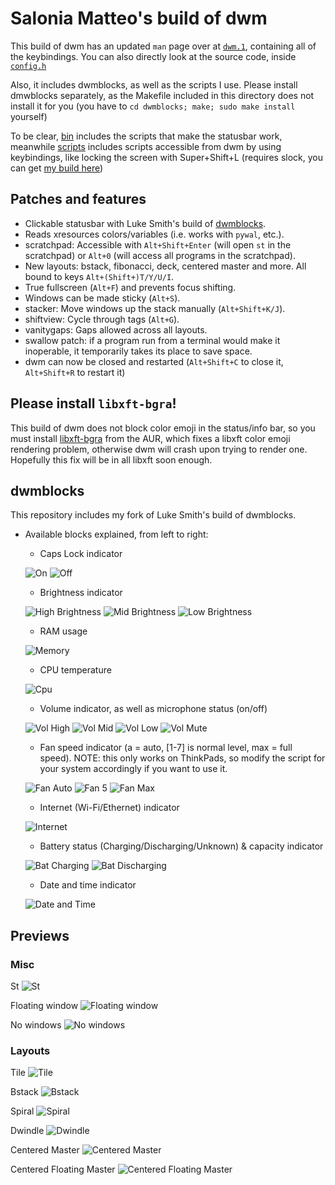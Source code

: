 # Salonia Matteo's build of dwm

This build of dwm has an updated `man` page over at [`dwm.1`](https://github.com/GoDzM4TT3O/dwm/blob/master/dwm.1), containing all of the keybindings. You can also directly look at the source code, inside [`config.h`](https://github.com/GoDzM4TT3O/dwm/blob/master/config.h)

Also, it includes dwmblocks, as well as the scripts I use. Please install dmwblocks separately, as the Makefile included in this directory does not install it for you (you have to `cd dwmblocks; make; sudo make install` yourself)

To be clear, [bin](https://github.com/GoDzM4TT3O/dwm/tree/master/dwmblocks/bin) includes the scripts that make the statusbar work, meanwhile [scripts](https://github.com/GoDzM4TT3O/dwm/tree/master/scripts) includes scripts accessible from dwm by using keybindings, like locking the screen with Super+Shift+L (requires slock, you can get [my build here](https://github.com/GoDzM4TT3O/dotfiles/tree/master/slock))

## Patches and features

- Clickable statusbar with Luke Smith's build of [dwmblocks](https://github.com/lukesmithxyz/dwmblocks).
- Reads xresources colors/variables (i.e. works with `pywal`, etc.).
- scratchpad: Accessible with `Alt+Shift+Enter` (will open `st` in the scratchpad) or `Alt+0` (will access all programs in the scratchpad).
- New layouts: bstack, fibonacci, deck, centered master and more. All bound to keys `Alt+(Shift+)T/Y/U/I`.
- True fullscreen (`Alt+F`) and prevents focus shifting.
- Windows can be made sticky (`Alt+S`).
- stacker: Move windows up the stack manually (`Alt+Shift+K/J`).
- shiftview: Cycle through tags (`Alt+G`).
- vanitygaps: Gaps allowed across all layouts.
- swallow patch: if a program run from a terminal would make it inoperable, it temporarily takes its place to save space.
- dwm can now be closed and restarted (`Alt+Shift+C` to close it, `Alt+Shift+R` to restart it)

## Please install `libxft-bgra`!

This build of dwm does not block color emoji in the status/info bar, so you must install [libxft-bgra](https://aur.archlinux.org/packages/libxft-bgra/) from the AUR, which fixes a libxft color emoji rendering problem, otherwise dwm will crash upon trying to render one. Hopefully this fix will be in all libxft soon enough.

## dwmblocks

This repository includes my fork of Luke Smith's build of dwmblocks.

+ Available blocks explained, from left to right:
	- Caps Lock indicator

	![On](https://raw.githubusercontent.com/GoDzM4TT3O/dwm/master/Previews/blocks-capslock-on.png)
	![Off](https://raw.githubusercontent.com/GoDzM4TT3O/dwm/master/Previews/blocks-capslock-off.png)

	- Brightness indicator

	![High Brightness](https://raw.githubusercontent.com/GoDzM4TT3O/dwm/master/Previews/blocks-brightness-high.png)
	![Mid Brightness](https://raw.githubusercontent.com/GoDzM4TT3O/dwm/master/Previews/blocks-brightness-mid.png)
	![Low Brightness](https://raw.githubusercontent.com/GoDzM4TT3O/dwm/master/Previews/blocks-brightness-low.png)

	- RAM usage

	![Memory](https://raw.githubusercontent.com/GoDzM4TT3O/dwm/master/Previews/blocks-memory.png)

	- CPU temperature

	![Cpu](https://raw.githubusercontent.com/GoDzM4TT3O/dwm/master/Previews/blocks-cpu.png)

	- Volume indicator, as well as microphone status (on/off)

	![Vol High](https://raw.githubusercontent.com/GoDzM4TT3O/dwm/master/Previews/blocks-vol-high.png)
	![Vol Mid](https://raw.githubusercontent.com/GoDzM4TT3O/dwm/master/Previews/blocks-vol-mid.png)
	![Vol Low](https://raw.githubusercontent.com/GoDzM4TT3O/dwm/master/Previews/blocks-vol-low.png)
	![Vol Mute](https://raw.githubusercontent.com/GoDzM4TT3O/dwm/master/Previews/blocks-vol-mute.png)

	- Fan speed indicator (a = auto, [1-7] is normal level, max = full speed). NOTE: this only works on ThinkPads, so modify the script for your system accordingly if you want to use it.

	![Fan Auto](https://raw.githubusercontent.com/GoDzM4TT3O/dwm/master/Previews/blocks-fan-auto.png)
	![Fan 5](https://raw.githubusercontent.com/GoDzM4TT3O/dwm/master/Previews/blocks-fan-5.png)
	![Fan Max](https://raw.githubusercontent.com/GoDzM4TT3O/dwm/master/Previews/blocks-fan-max.png)

	- Internet (Wi-Fi/Ethernet) indicator

	![Internet](https://raw.githubusercontent.com/GoDzM4TT3O/dwm/master/Previews/blocks-internet.png)

	- Battery status (Charging/Discharging/Unknown) & capacity indicator

	![Bat Charging](https://raw.githubusercontent.com/GoDzM4TT3O/dwm/master/Previews/blocks-bat-charging.png)
	![Bat Discharging](https://raw.githubusercontent.com/GoDzM4TT3O/dwm/master/Previews/blocks-bat-discharging.png)

	- Date and time indicator

	![Date and Time](https://raw.githubusercontent.com/GoDzM4TT3O/dwm/master/Previews/blocks-datetime.png)

## Previews

### Misc

St
![St](https://raw.githubusercontent.com/GoDzM4TT3O/dwm/master/Previews/preview-st.png)

Floating window
![Floating window](https://raw.githubusercontent.com/GoDzM4TT3O/dwm/master/Previews/preview-floating-win.png)

No windows
![No windows](https://raw.githubusercontent.com/GoDzM4TT3O/dwm/master/Previews/preview-nowin.png)

### Layouts

Tile
![Tile](https://raw.githubusercontent.com/GoDzM4TT3O/dwm/master/Previews/layouts-tile.png)

Bstack
![Bstack](https://raw.githubusercontent.com/GoDzM4TT3O/dwm/master/Previews/layouts-bstack.png)

Spiral
![Spiral](https://raw.githubusercontent.com/GoDzM4TT3O/dwm/master/Previews/layouts-spiral.png)

Dwindle
![Dwindle](https://raw.githubusercontent.com/GoDzM4TT3O/dwm/master/Previews/layouts-dwindle.png)

Centered Master
![Centered Master](https://raw.githubusercontent.com/GoDzM4TT3O/dwm/master/Previews/layouts-centeredmaster.png)

Centered Floating Master
![Centered Floating Master](https://raw.githubusercontent.com/GoDzM4TT3O/dwm/master/Previews/layouts-centeredfloatingmaster.png)
